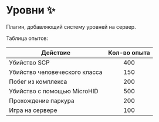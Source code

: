 # Уровни ✨

Плагин, добавляющий систему уровней на сервер.

Таблица опытов:

| Действие                      | Кол-во опыта |
| ----------------------------- | :----------: |
| Убийство SCP                  |      400     |
| Убийство человеческого класса |      150     |
| Побег из комплекса            |      200     |
| Убийство с помощью MicroHID   |      500     |
| Прохождение паркура           |      200     |
| Игра на сервере               |      100     |
